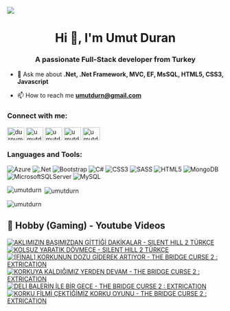 ![](https://komarev.com/ghpvc/?username=umutdurn&color=blue)
<h1 align="center">Hi 👋, I'm Umut Duran</h1>
<h3 align="center">A passionate Full-Stack developer from Turkey</h3>

- 💬 Ask me about **.Net, .Net Framework, MVC, EF, MsSQL,  HTML5, CSS3,  Javascript**

- 📫 How to reach me **umutdurn@gmail.com**

<h3 align="left">Connect with me:</h3>
<p align="left">
<a href="https://twitter.com/durnumut" target="blank"><img align="center" src="https://raw.githubusercontent.com/rahuldkjain/github-profile-readme-generator/master/src/images/icons/Social/twitter.svg" alt="durnumut" height="30" width="40" /></a>
<a href="https://linkedin.com/in/umutdurn" target="blank"><img align="center" src="https://raw.githubusercontent.com/rahuldkjain/github-profile-readme-generator/master/src/images/icons/Social/linked-in-alt.svg" alt="umutdurn" height="30" width="40" /></a>
<a href="https://fb.com/umutdurn" target="blank"><img align="center" src="https://raw.githubusercontent.com/rahuldkjain/github-profile-readme-generator/master/src/images/icons/Social/facebook.svg" alt="umutdurn" height="30" width="40" /></a>
<a href="https://instagram.com/umutdurn" target="blank"><img align="center" src="https://raw.githubusercontent.com/rahuldkjain/github-profile-readme-generator/master/src/images/icons/Social/instagram.svg" alt="umutdurn" height="30" width="40" /></a>
<a href="https://www.youtube.com/c/umutdrn" target="blank"><img align="center" src="https://raw.githubusercontent.com/rahuldkjain/github-profile-readme-generator/master/src/images/icons/Social/youtube.svg" alt="umutdrn" height="30" width="40" /></a>
</p>

<h3 align="left">Languages and Tools:</h3>

![Azure](https://img.shields.io/badge/azure-%230072C6.svg?style=for-the-badge&logo=microsoftazure&logoColor=white)
  ![.Net](https://img.shields.io/badge/.NET-5C2D91?style=for-the-badge&logo=.net&logoColor=white)
  ![Bootstrap](https://img.shields.io/badge/bootstrap-%238511FA.svg?style=for-the-badge&logo=bootstrap&logoColor=white)
  ![C#](https://img.shields.io/badge/c%23-%23239120.svg?style=for-the-badge&logo=csharp&logoColor=white)
  ![CSS3](https://img.shields.io/badge/css3-%231572B6.svg?style=for-the-badge&logo=css3&logoColor=white)
  ![SASS](https://img.shields.io/badge/SASS-hotpink.svg?style=for-the-badge&logo=SASS&logoColor=white)
  ![HTML5](https://img.shields.io/badge/html5-%23E34F26.svg?style=for-the-badge&logo=html5&logoColor=white)
  ![MongoDB](https://img.shields.io/badge/MongoDB-%234ea94b.svg?style=for-the-badge&logo=mongodb&logoColor=white)
  ![MicrosoftSQLServer](https://img.shields.io/badge/Microsoft%20SQL%20Server-CC2927?style=for-the-badge&logo=microsoft%20sql%20server&logoColor=white)
  ![MySQL](https://img.shields.io/badge/mysql-4479A1.svg?style=for-the-badge&logo=mysql&logoColor=white)

<p><img align="left" src="https://github-readme-stats.vercel.app/api/top-langs?username=umutdurn&show_icons=true&locale=en&layout=compact" alt="umutdurn" /></p>

<p>&nbsp;<img align="center" src="https://github-readme-stats.vercel.app/api?username=umutdurn&show_icons=true&locale=en" alt="umutdurn" /></p>

<p><img align="center" src="https://github-readme-streak-stats.herokuapp.com/?user=umutdurn&" alt="umutdurn" /></p>

<summary><h2>📸 Hobby (Gaming) - Youtube Videos</h2></summary>

<!-- BEGIN YOUTUBE-CARDS -->
[![AKLIMIZIN BAŞIMIZDAN GİTTİĞİ DAKİKALAR - SILENT HILL 2 TÜRKÇE](https://ytcards.demolab.com/?id=Uw_x_j3iVS0&title=AKLIMIZIN+BA%C5%9EIMIZDAN+G%C4%B0TT%C4%B0%C4%9E%C4%B0+DAK%C4%B0KALAR+-+SILENT+HILL+2+T%C3%9CRK%C3%87E&lang=en&timestamp=1728831624&background_color=%230d1117&title_color=%23ffffff&stats_color=%23dedede&max_title_lines=1&width=250&border_radius=5 "AKLIMIZIN BAŞIMIZDAN GİTTİĞİ DAKİKALAR - SILENT HILL 2 TÜRKÇE")](https://www.youtube.com/watch?v=Uw_x_j3iVS0)
[![KOLSUZ YARATIK DÖVMECE - SILENT HILL 2 TÜRKÇE](https://ytcards.demolab.com/?id=aC_c4pUStxE&title=KOLSUZ+YARATIK+D%C3%96VMECE+-+SILENT+HILL+2+T%C3%9CRK%C3%87E&lang=en&timestamp=1728745200&background_color=%230d1117&title_color=%23ffffff&stats_color=%23dedede&max_title_lines=1&width=250&border_radius=5 "KOLSUZ YARATIK DÖVMECE - SILENT HILL 2 TÜRKÇE")](https://www.youtube.com/watch?v=aC_c4pUStxE)
[![[FİNAL] KORKUNUN DOZU GİDEREK ARTIYOR - THE BRIDGE CURSE 2 : EXTRICATION](https://ytcards.demolab.com/?id=6_OtsxA8LCE&title=%5BF%C4%B0NAL%5D+KORKUNUN+DOZU+G%C4%B0DEREK+ARTIYOR+-+THE+BRIDGE+CURSE+2+%3A+EXTRICATION&lang=en&timestamp=1720623604&background_color=%230d1117&title_color=%23ffffff&stats_color=%23dedede&max_title_lines=1&width=250&border_radius=5 "[FİNAL] KORKUNUN DOZU GİDEREK ARTIYOR - THE BRIDGE CURSE 2 : EXTRICATION")](https://www.youtube.com/watch?v=6_OtsxA8LCE)
[![KORKUYA KALDIĞIMIZ YERDEN DEVAM - THE BRIDGE CURSE 2 : EXTRICATION](https://ytcards.demolab.com/?id=mWjKKpHXEBI&title=KORKUYA+KALDI%C4%9EIMIZ+YERDEN+DEVAM+-+THE+BRIDGE+CURSE+2+%3A+EXTRICATION&lang=en&timestamp=1720468198&background_color=%230d1117&title_color=%23ffffff&stats_color=%23dedede&max_title_lines=1&width=250&border_radius=5 "KORKUYA KALDIĞIMIZ YERDEN DEVAM - THE BRIDGE CURSE 2 : EXTRICATION")](https://www.youtube.com/watch?v=mWjKKpHXEBI)
[![DELİ BALERİN İLE BİR GECE - THE BRIDGE CURSE 2 : EXTRICATION](https://ytcards.demolab.com/?id=oi5UYNg-Ano&title=DEL%C4%B0+BALER%C4%B0N+%C4%B0LE+B%C4%B0R+GECE+-+THE+BRIDGE+CURSE+2+%3A+EXTRICATION&lang=en&timestamp=1720195247&background_color=%230d1117&title_color=%23ffffff&stats_color=%23dedede&max_title_lines=1&width=250&border_radius=5 "DELİ BALERİN İLE BİR GECE - THE BRIDGE CURSE 2 : EXTRICATION")](https://www.youtube.com/watch?v=oi5UYNg-Ano)
[![KORKU FİLMİ ÇEKTİĞİMİZ KORKU OYUNU - THE BRIDGE CURSE 2 : EXTRICATION](https://ytcards.demolab.com/?id=ODye-w3QEzA&title=KORKU+F%C4%B0LM%C4%B0+%C3%87EKT%C4%B0%C4%9E%C4%B0M%C4%B0Z+KORKU+OYUNU+-+THE+BRIDGE+CURSE+2+%3A+EXTRICATION&lang=en&timestamp=1719932419&background_color=%230d1117&title_color=%23ffffff&stats_color=%23dedede&max_title_lines=1&width=250&border_radius=5 "KORKU FİLMİ ÇEKTİĞİMİZ KORKU OYUNU - THE BRIDGE CURSE 2 : EXTRICATION")](https://www.youtube.com/watch?v=ODye-w3QEzA)
<!-- END YOUTUBE-CARDS -->
